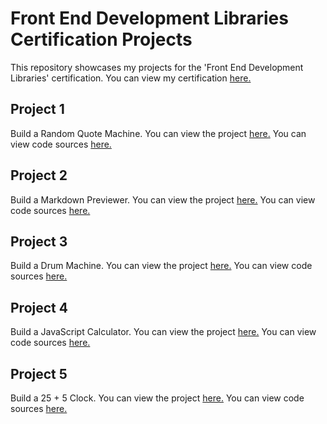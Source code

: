 # Front End Development Libraries Certification Projects

This repository showcases my projects for the 'Front End Development Libraries' certification. You can view my certification [here.](https://www.freecodecamp.org/certification/AbrahamBilici/front-end-development-libraries)

## Project 1 
Build a Random Quote Machine. You can view the project [here.](https://codepen.io/AbrahamBilici/full/QWBxBGE) You can view code sources [here.](https://codepen.io/AbrahamBilici/pen/QWBxBGE?editors=0010)

## Project 2
Build a Markdown Previewer. You can view the project [here.](https://buildamarkdownpreviewer-fcc-cert.glitch.me/) You can view code sources [here.](https://glitch.com/edit/#!/buildamarkdownpreviewer-fcc-cert?path=index.html%3A15%3A114)

## Project 3
Build a Drum Machine. You can view the project [here.](https://codepen.io/AbrahamBilici/full/wvYvBRj) You can view code sources [here.](https://codepen.io/AbrahamBilici/pen/wvYvBRj)

## Project 4
Build a JavaScript Calculator. You can view the project [here.](https://codepen.io/AbrahamBilici/full/VwELxWO) You can view code sources [here.](https://codepen.io/AbrahamBilici/pen/VwELxWO)

## Project 5
Build a 25 + 5 Clock. You can view the project [here.](https://codepen.io/AbrahamBilici/full/jOeMbqG) You can view code sources [here.](https://codepen.io/AbrahamBilici/pen/jOeMbqG?editors=0010)
